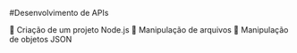 #Desenvolvimento de APIs


 Criação de um projeto Node.js
 Manipulação de arquivos
 Manipulação de objetos JSON
